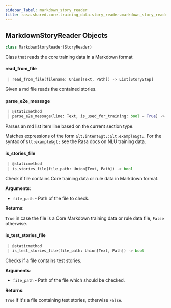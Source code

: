 ```yaml
---
sidebar_label: markdown_story_reader
title: rasa.shared.core.training_data.story_reader.markdown_story_reader
---
```


## MarkdownStoryReader Objects

```python
class MarkdownStoryReader(StoryReader)
```

Class that reads the core training data in a Markdown format

#### read\_from\_file

```python
 | read_from_file(filename: Union[Text, Path]) -> List[StoryStep]
```

Given a md file reads the contained stories.

#### parse\_e2e\_message

```python
 | @staticmethod
 | parse_e2e_message(line: Text, is_used_for_training: bool = True) -> Message
```

Parses an md list item line based on the current section type.

Matches expressions of the form `&lt;intent&gt;:&lt;example&gt;`. For the
syntax of `&lt;example&gt;` see the Rasa docs on NLU training data.

#### is\_stories\_file

```python
 | @staticmethod
 | is_stories_file(file_path: Union[Text, Path]) -> bool
```

Check if file contains Core training data or rule data in Markdown format.

**Arguments**:

- `file_path` - Path of the file to check.
  

**Returns**:

  `True` in case the file is a Core Markdown training data or rule data file,
  `False` otherwise.

#### is\_test\_stories\_file

```python
 | @staticmethod
 | is_test_stories_file(file_path: Union[Text, Path]) -> bool
```

Checks if a file contains test stories.

**Arguments**:

- `file_path` - Path of the file which should be checked.
  

**Returns**:

  `True` if it&#x27;s a file containing test stories, otherwise `False`.

